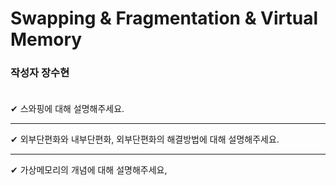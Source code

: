 # Swapping & Fragmentation & Virtual Memory

### **작성자 장수현** <br><br>

✔ 스와핑에 대해 설명해주세요.

---

✔ 외부단편화와 내부단편화, 외부단편화의 해결방법에 대해 설명해주세요.

---

✔ 가상메모리의 개념에 대해 설명해주세요,